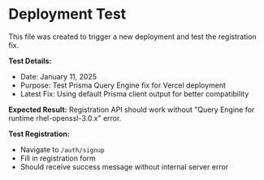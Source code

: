 # Deployment Test

This file was created to trigger a new deployment and test the registration fix.

**Test Details:**
- Date: January 11, 2025
- Purpose: Test Prisma Query Engine fix for Vercel deployment
- Latest Fix: Using default Prisma client output for better compatibility

**Expected Result:**
Registration API should work without "Query Engine for runtime rhel-openssl-3.0.x" error.

**Test Registration:**
- Navigate to `/auth/signup`
- Fill in registration form
- Should receive success message without internal server error

